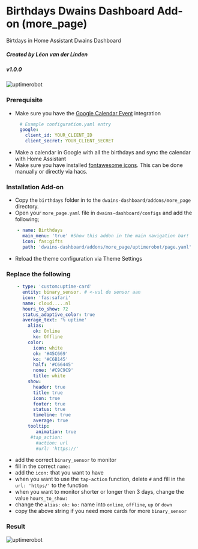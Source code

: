 # Birthdays Dwains Dashboard Add-on (more_page)
Birtdays in Home Assistant Dwains Dashboard
##### Created by Léon van der Linden
##### v1.0.0

![uptimerobot](https://www.iphonelife.com/sites/iphonelife.com/files/memoji_0.jpg)

### Prerequisite
- Make sure you have the [Google Calendar Event](https://www.home-assistant.io/integrations/calendar.google/) integration
```yaml
     # Example configuration.yaml entry
     google:
       client_id: YOUR_CLIENT_ID
       client_secret: YOUR_CLIENT_SECRET
```
- Make a calendar in Google with all the birthdays and sync the calendar with Home Assistant
- Make sure you have installed [fontawesome icons](https://github.com/thomasloven/hass-fontawesome). This can be done manually or directly via hacs.

### Installation Add-on
- Copy the `birthdays` folder in to the `dwains-dashboard/addons/more_page` directory.
- Open your `more_page.yaml` file in `dwains-dashboard/configs` and add the following;
 ```yaml
     - name: Birthdays
       main_menu: 'true' #Show this addon in the main navigation bar!
       icon: fas:gifts
       path: 'dwains-dashboard/addons/more_page/uptimerobot/page.yaml'
```
- Reload the theme configuration via Theme Settings

### Replace the following
 ```yaml
     - type: 'custom:uptime-card'
       entity: binary_sensor. # <-vul de sensor aan
       icon: 'fas:safari'
       name: cloud.....nl
       hours_to_show: 72
       status_adaptive_color: true
       average_text: '% uptime'
         alias:
           ok: Online
           ko: Offline
         color:
           icon: white
           ok: '#45C669'
           ko: '#C6B145'
           half: '#C66445'
           none: '#C9C9C9'
           title: white
         show:
           header: true
           title: true
           icon: true
           footer: true
           status: true
           timeline: true
           average: true
         tooltip:
            animation: true
          #tap_action:
            #action: url
            #url: 'https://'
```
- add the correct `binary_sensor` to monitor
- fill in the correct `name:`
- add the `icon:` that you want to have
- when you want to use the `tap-action` function, delete `#` and fill in the `url: 'https/'` to the function
- when you want to monitor shorter or longer then 3 days, change the value `hours_to_show:`
- change the `alias:` `ok:` `ko:` name into `online`, `offline`, `up` or `down`
- copy the above string if you need more cards for more `binary_sensor`


### Result
![uptimerobot](https://user-images.githubusercontent.com/77990847/114383489-e59e8f80-9b8d-11eb-838f-a3caa9539f61.png)
